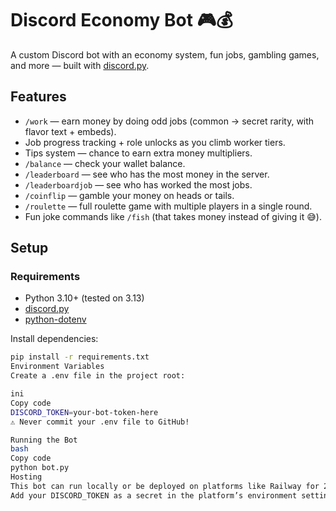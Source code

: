 # Discord Economy Bot 🎮💰

A custom Discord bot with an economy system, fun jobs, gambling games, and more — built with [discord.py](https://discordpy.readthedocs.io).

## Features
- `/work` — earn money by doing odd jobs (common → secret rarity, with flavor text + embeds).
- Job progress tracking + role unlocks as you climb worker tiers.
- Tips system — chance to earn extra money multipliers.
- `/balance` — check your wallet balance.
- `/leaderboard` — see who has the most money in the server.
- `/leaderboardjob` — see who has worked the most jobs.
- `/coinflip` — gamble your money on heads or tails.
- `/roulette` — full roulette game with multiple players in a single round.
- Fun joke commands like `/fish` (that takes money instead of giving it 😅).

## Setup

### Requirements
- Python 3.10+ (tested on 3.13)
- [discord.py](https://pypi.org/project/discord.py/)
- [python-dotenv](https://pypi.org/project/python-dotenv/)

Install dependencies:
```bash
pip install -r requirements.txt
Environment Variables
Create a .env file in the project root:

ini
Copy code
DISCORD_TOKEN=your-bot-token-here
⚠️ Never commit your .env file to GitHub!

Running the Bot
bash
Copy code
python bot.py
Hosting
This bot can run locally or be deployed on platforms like Railway for 24/7 uptime.
Add your DISCORD_TOKEN as a secret in the platform’s environment settings.
